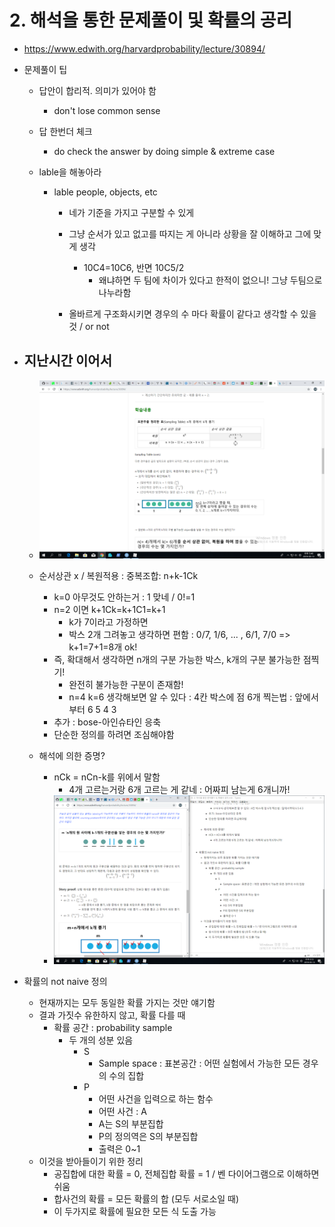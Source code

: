 # 2. 해석을 통한 문제풀이 및 확률의 공리

- <https://www.edwith.org/harvardprobability/lecture/30894/>

- 문제풀이 팁

  - 답안이 합리적. 의미가 있어야 함

    - don't lose common sense

  - 답 한번더 체크

    - do check the answer by doing simple & extreme case

  - lable을 해놓아라 

    - lable people, objects, etc

      - 네가 기준을 가지고 구분할 수 있게

      - 그냥 순서가 있고 없고를 따지는 게 아니라 상황을 잘 이해하고 그에 맞게 생각

        - 10C4=10C6, 반면 10C5/2
          - 왜냐하면 두 팀에 차이가 있다고 한적이 없으니! 그냥 두팀으로 나누라함

      - 올바르게 구조화시키면 경우의 수 마다 확률이 같다고 생각할 수 있을 것 / or not

        

- ## 지난시간 이어서

  - ![1557737199533](1557737199533.png)
  - 순서상관 x / 복원적용 : 중복조합: n+k-1Ck
    - k=0 아무것도 안하는거 : 1 맞네 / 0!=1
    - n=2 이면  k+1Ck=k+1C1=k+1
      - k가 7이라고 가정하면
      - 박스 2개 그려놓고 생각하면 편함 : 0/7, 1/6, ... , 6/1, 7/0 => k+1=7+1=8개 ok!
    - 즉, 확대해서 생각하면 n개의 구분 가능한 박스, k개의 구분 불가능한 점찍기!
      - 완전히 불가능한 구분이 존재함!
      - n=4 k=6 생각해보면 알 수 있다 : 4칸 박스에 점 6개 찍는법 : 앞에서부터 6 5 4 3
    - 추가 : bose-아인슈타인 응축
    - 단순한 정의를 하려면 조심해야함

  

  - 해석에 의한 증명?
    - nCk = nCn-k를 위에서 말함
      - 4개 고르는거랑 6개 고르는 게 같네 : 어짜피 남는게 6개니까!
    - ![1557741209068](1557741209068.png)



- 확률의 not naive 정의
  - 현재까지는 모두 동일한 확률 가지는 것만 얘기함
  - 결과 가짓수 유한하지 않고, 확률 다를 때
    - 확률 공간 : probability sample
      - 두 개의 성분 있음
        - S
          - Sample space : 표본공간 : 어떤 실험에서 가능한 모든 경우의 수의 집합
        - P
          - 어떤 사건을 입력으로 하는 함수
          - 어떤 사건 : A
          - A는 S의 부분집합
          - P의 정의역은 S의 부분집합
          - 출력은 0~1
  - 이것을 받아들이기 위한 정리
    - 공집합에 대한 확률 = 0, 전체집합 확률 = 1 / 벤 다이어그램으로 이해하면 쉬움
    - 합사건의 확률 = 모든 확률의 합 (모두 서로소일 때)
    - 이 두가지로 확률에 필요한 모든 식 도출 가능